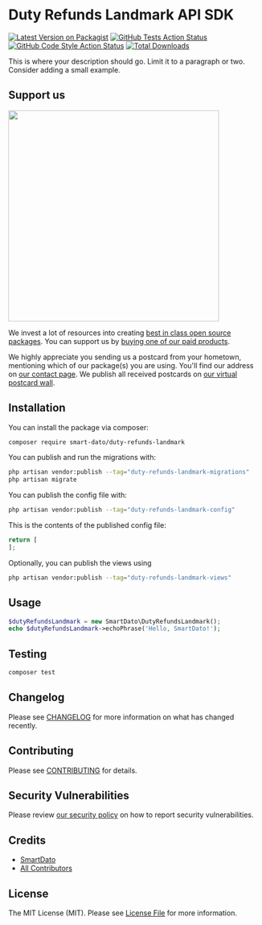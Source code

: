 # Duty Refunds Landmark API SDK

[![Latest Version on Packagist](https://img.shields.io/packagist/v/smart-dato/duty-refunds-landmark.svg?style=flat-square)](https://packagist.org/packages/smart-dato/duty-refunds-landmark)
[![GitHub Tests Action Status](https://img.shields.io/github/actions/workflow/status/smart-dato/duty-refunds-landmark/run-tests.yml?branch=main&label=tests&style=flat-square)](https://github.com/smart-dato/duty-refunds-landmark/actions?query=workflow%3Arun-tests+branch%3Amain)
[![GitHub Code Style Action Status](https://img.shields.io/github/actions/workflow/status/smart-dato/duty-refunds-landmark/fix-php-code-style-issues.yml?branch=main&label=code%20style&style=flat-square)](https://github.com/smart-dato/duty-refunds-landmark/actions?query=workflow%3A"Fix+PHP+code+style+issues"+branch%3Amain)
[![Total Downloads](https://img.shields.io/packagist/dt/smart-dato/duty-refunds-landmark.svg?style=flat-square)](https://packagist.org/packages/smart-dato/duty-refunds-landmark)

This is where your description should go. Limit it to a paragraph or two. Consider adding a small example.

## Support us

[<img src="https://github-ads.s3.eu-central-1.amazonaws.com/duty-refunds-landmark.jpg?t=1" width="419px" />](https://spatie.be/github-ad-click/duty-refunds-landmark)

We invest a lot of resources into creating [best in class open source packages](https://spatie.be/open-source). You can support us by [buying one of our paid products](https://spatie.be/open-source/support-us).

We highly appreciate you sending us a postcard from your hometown, mentioning which of our package(s) you are using. You'll find our address on [our contact page](https://spatie.be/about-us). We publish all received postcards on [our virtual postcard wall](https://spatie.be/open-source/postcards).

## Installation

You can install the package via composer:

```bash
composer require smart-dato/duty-refunds-landmark
```

You can publish and run the migrations with:

```bash
php artisan vendor:publish --tag="duty-refunds-landmark-migrations"
php artisan migrate
```

You can publish the config file with:

```bash
php artisan vendor:publish --tag="duty-refunds-landmark-config"
```

This is the contents of the published config file:

```php
return [
];
```

Optionally, you can publish the views using

```bash
php artisan vendor:publish --tag="duty-refunds-landmark-views"
```

## Usage

```php
$dutyRefundsLandmark = new SmartDato\DutyRefundsLandmark();
echo $dutyRefundsLandmark->echoPhrase('Hello, SmartDato!');
```

## Testing

```bash
composer test
```

## Changelog

Please see [CHANGELOG](CHANGELOG.md) for more information on what has changed recently.

## Contributing

Please see [CONTRIBUTING](CONTRIBUTING.md) for details.

## Security Vulnerabilities

Please review [our security policy](../../security/policy) on how to report security vulnerabilities.

## Credits

- [SmartDato](https://github.com/smart-dato)
- [All Contributors](../../contributors)

## License

The MIT License (MIT). Please see [License File](LICENSE.md) for more information.
